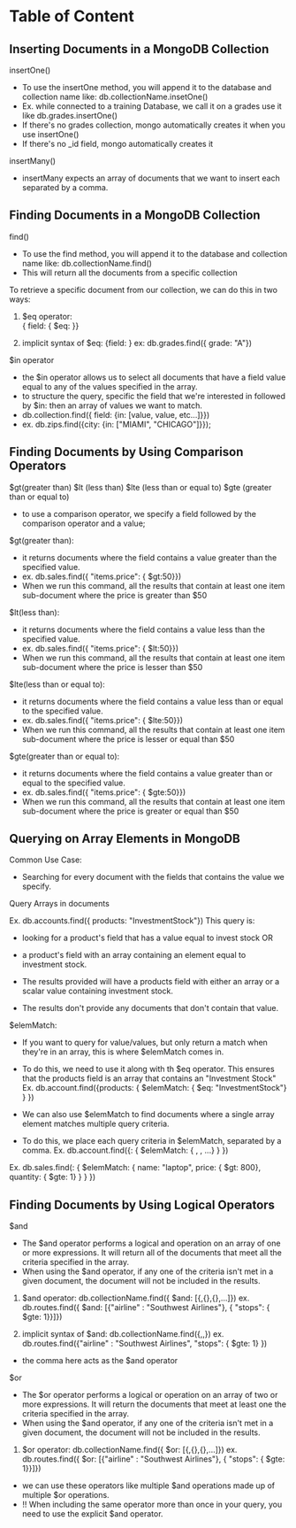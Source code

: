 # Table of Content

<!--
## Inserting Documents in a MongoDB Collection
## Finding Documents in a MongoDB Collection
## Finding Documents by Using Comparison Operators
## Querying on Array Elements in MongoDB
## Finding Documents by Using Logical Operators
-->

## Inserting Documents in a MongoDB Collection

insertOne()

- To use the insertOne method, you will append it to the database and collection name like: db.collectionName.insetOne()
- Ex. while connected to a training Database, we call it on a grades use it like db.grades.insertOne()
- If there's no grades collection, mongo automatically creates it when you use insertOne()
- If there's no \_id field, mongo automatically creates it

insertMany()

- insertMany expects an array of documents that we want to insert each separated by a comma.

## Finding Documents in a MongoDB Collection

find()

- To use the find method, you will append it to the database and collection name like: db.collectionName.find()
- This will return all the documents from a specific collection

To retrieve a specific document from our collection, we can do this in two ways:

1. $eq operator:  
   { field: { $eq: <value> }}

2. implicit syntax of $eq:
   {field: <value>}
   ex: db.grades.find({ grade: "A"})

$in operator

- the $in operator allows us to select all documents that have a field value equal to any of the values specified in the array.
- to structure the query, specific the field that we're interested in followed by $in: then an array of values we want to match.
- db.collection.find({ field: {in: [value, value, etc...]}})
- ex. db.zips.find({city: {in: ["MIAMI", "CHICAGO"]}});

## Finding Documents by Using Comparison Operators

$gt(greater than)
$lt (less than)
$lte (less than or equal to)
$gte (greater than or equal to)

- to use a comparison operator, we specify a field followed by the comparison operator and a value;

$gt(greater than):

- it returns documents where the field contains a value greater than the specified value.
- ex. db.sales.find({ "items.price": { $gt:50}})
- When we run this command, all the results that contain at least one item sub-document where the price is greater than $50

$lt(less than):

- it returns documents where the field contains a value less than the specified value.
- ex. db.sales.find({ "items.price": { $lt:50}})
- When we run this command, all the results that contain at least one item sub-document where the price is lesser than $50

$lte(less than or equal to):

- it returns documents where the field contains a value less than or equal to the specified value.
- ex. db.sales.find({ "items.price": { $lte:50}})
- When we run this command, all the results that contain at least one item sub-document where the price is lesser or equal than $50

$gte(greater than or equal to):

- it returns documents where the field contains a value greater than or equal to the specified value.
- ex. db.sales.find({ "items.price": { $gte:50}})
- When we run this command, all the results that contain at least one item sub-document where the price is greater or equal than $50

## Querying on Array Elements in MongoDB

Common Use Case:

- Searching for every document with the fields that contains the value we specify.

Query Arrays in documents

Ex. db.accounts.find({ products: "InvestmentStock"})
This query is:

- looking for a product's field that has a value equal to invest stock
  OR
- a product's field with an array containing an element equal to investment stock.

- The results provided will have a products field with either an array or a scalar value containing investment stock.
- The results don't provide any documents that don't contain that value.

$elemMatch:

- If you want to query for value/values, but only return a match when they're in an array, this is where $elemMatch comes in.
- To do this, we need to use it along with th $eq operator. This ensures that the products field is an array that contains an "Investment Stock"
  Ex. db.account.find({products: {
  $elemMatch: { $eq: "InvestmentStock"}
  }
  })

- We can also use $elemMatch to find documents where a single array element matches multiple query criteria.
- To do this, we place each query criteria in $elemMatch, separated by a comma.
  Ex. db.account.find({<field>: {
  $elemMatch: { <query1>, <query2>, ...}
  }
  })

Ex. db.sales.find(: {
$elemMatch: { name: "laptop", price: { $gt: 800}, quantity: { $gte: 1} }
}
})

## Finding Documents by Using Logical Operators

$and

- The $and operator performs a logical and operation on an array of one or more expressions. It will return all of the documents that meet all the criteria specified in the array.
- When using the $and operator, if any one of the criteria isn't met in a given document, the document will not be included in the results. 

1. $and operator:
db.collectionName.find({ $and: [{<expression>,{<expression>},{<expression>},...]})
ex. db.routes.find({ $and: [{"airline" : "Southwest Airlines"}, { "stops": { $gte: 1}}]})

2. implicit syntax of $and:
db.collectionName.find({<expression>,<expression>,<expression>})
ex. db.routes.find({"airline" : "Southwest Airlines", "stops": { $gte: 1} })

- the comma here acts as the $and operator

$or

- The $or operator performs a logical or operation on an array of two or more expressions. It will return the documents that meet at least one the criteria specified in the array.
- When using the $and operator, if any one of the criteria isn't met in a given document, the document will not be included in the results. 

1. $or operator:
db.collectionName.find({ $or: [{<expression>,{<expression>},{<expression>},...]})
ex. db.routes.find({ $or: [{"airline" : "Southwest Airlines"}, { "stops": { $gte: 1}}]})

- we can use these operators like multiple $and operations made up of multiple $or operations.
- !! When including the same operator more than once in your query, you need to use the explicit $and operator.
